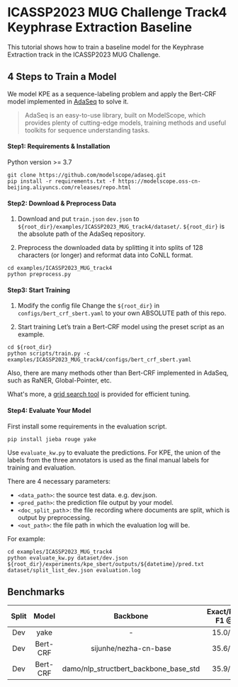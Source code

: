 # ICASSP2023 MUG Challenge Track4 Keyphrase Extraction Baseline

This tutorial shows how to train a baseline model for the Keyphrase Extraction track in the ICASSP2023 MUG Challenge.

## 4 Steps to Train a Model

We model KPE as a sequence-labeling problem and apply the Bert-CRF model implemented in [AdaSeq](https://github.com/modelscope/adaseq) to solve it.

> AdaSeq is an easy-to-use library, built on ModelScope, which provides plenty of cutting-edge models, training methods and useful toolkits for sequence understanding tasks.

#### Step1: Requirements & Installation
Python version >= 3.7
```
git clone https://github.com/modelscope/adaseq.git
pip install -r requirements.txt -f https://modelscope.oss-cn-beijing.aliyuncs.com/releases/repo.html
```

#### Step2: Download & Preprocess Data
1. Download and put `train.json` `dev.json` to `${root_dir}/examples/ICASSP2023_MUG_track4/dataset/`. `${root_dir}` is the absolute path of the AdaSeq repository.

2. Preprocess the downloaded data by splitting it into splits of 128 characters (or longer) and reformat data into CoNLL format.
```
cd examples/ICASSP2023_MUG_track4
python preprocess.py
```

#### Step3: Start Training
1. Modify the config file
Change the `${root_dir}` in `configs/bert_crf_sbert.yaml` to your own ABSOLUTE path of this repo.

2. Start training
Let’s train a Bert-CRF model using the preset script as an example.
```
cd ${root_dir}
python scripts/train.py -c examples/ICASSP2023_MUG_track4/configs/bert_crf_sbert.yaml
```

Also, there are many methods other than Bert-CRF implemented in AdaSeq, such as RaNER, Global-Pointer, etc.

What's more, a [grid search tool](../../docs/tutorials/hyperparameter_optimization.md) is provided for efficient tuning.

#### Step4: Evaluate Your Model
First install some requirements in the evaluation script.
```
pip install jieba rouge yake
```

Use `evaluate_kw.py` to evaluate the predictions. For KPE, the union of the labels from the three annotators is used as the final manual labels for training and evaluation.

There are 4 necessary parameters:
- `<data_path>`: the source test data. e.g. dev.json.
- `<pred_path>`: the prediction file output by your model.
- `<doc_split_path`>:  the file recording where documents are split, which is output by preprocessing.
- `<out_path>`: the file path in which the evaluation log will be.

For example:

```shell
cd examples/ICASSP2023_MUG_track4
python evaluate_kw.py dataset/dev.json ${root_dir}/experiments/kpe_sbert/outputs/${datetime}/pred.txt dataset/split_list_dev.json evaluation.log
```

## Benchmarks

| Split |  Model   |               Backbone                | Exact/Partial F1 @10 | Exact/Partial F1 @15 | Exact/Partial F1 @20 |                                                           Checkpoint                                                            |
|:-----:|:--------:|:-------------------------------------:|:--------------------:|:--------------------:|:--------------------:|:-------------------------------------------------------------------------------------------------------------------------------:|
|  Dev  |   yake   |                   -                   |      15.0/24.3       |      19.8/30.4       |      20.4/32.1       |                                                                -                                                                |
|  Dev  | Bert-CRF |         sijunhe/nezha-cn-base         |      35.6/43.2       |      38.1/49.5       |      37.2/48.1       |                                                                -                                                                |
|  Dev  | Bert-CRF | damo/nlp_structbert_backbone_base_std |      35.9/47.7       |      40.1/52.2       |      39.4/51.1       | [ModelScope](https://modelscope.cn/models/damo/nlp_structbert_keyphrase-extraction_base-icassp2023-mug-track4-baseline/summary) |

